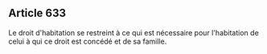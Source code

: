 Article 633
----
Le droit d'habitation se restreint à ce qui est nécessaire pour l'habitation de
celui à qui ce droit est concédé et de sa famille.
